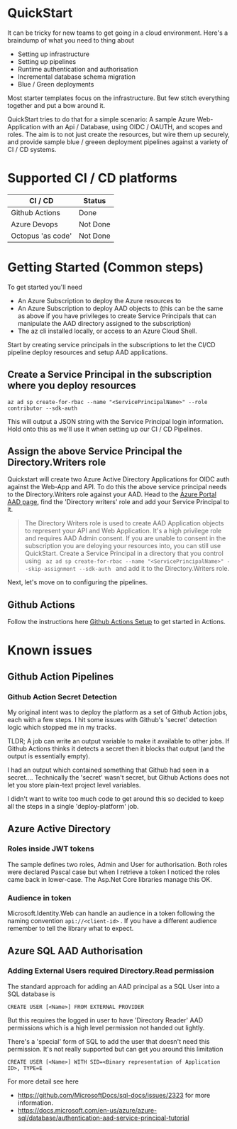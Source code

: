 # QuickStart
It can be tricky for new teams to get going in a cloud environment. Here's a braindump of what you need to thing about

- Setting up infrastructure
- Setting up pipelines
- Runtime authentication and authorisation
- Incremental database schema migration
- Blue / Green deployments

Most starter templates focus on the infrastructure. But few stitch everything together and put a bow around it.

QuickStart tries to do that for a simple scenario: A sample Azure Web-Application with an Api / Database, using OIDC / OAUTH, and scopes and roles. The aim is to not just create the resources, but wire them up securely, and provide sample blue / greeen deployment pipelines against a variety of CI / CD systems.

# Supported CI / CD platforms
| CI / CD | Status|
|---|---| 
| Github Actions | Done|
| Azure Devops | Not Done |
| Octopus 'as code' | Not Done | 

# Getting Started (Common steps)

To get started you'll need 

- An Azure Subscription to deploy the Azure resources to
- An Azure Subscription to deploy AAD objects to (this can be the same as above if you have privileges to create Service Principals that can manipulate the AAD directory assigned to the subscription)
- The az cli installed locally, or access to an Azure Cloud Shell.

Start by creating service principals in the subscriptions to let the CI/CD pipeline deploy resources and setup AAD applications.

## Create a Service Principal in the subscription where you deploy resources

``` az ad sp create-for-rbac --name "<ServicePrincipalName>" --role contributor --sdk-auth ```

This will output a JSON string with the Service Principal login information. Hold onto this as we'll use it when setting up our CI / CD Pipelines.

## Assign the above Service Principal the Directory.Writers role

Quickstart will create two Azure Active Directory Applications for OIDC auth against the Web-App and API. To do this the above service principal needs to the Directory.Writers role against your AAD. Head to the [Azure Portal AAD page](https://ms.portal.azure.com/#blade/Microsoft_AAD_IAM/ActiveDirectoryMenuBlade/RolesAndAdministrators), find the 'Directory writers' role and add your Service Principal to it. 

> The Directory Writers role is used to create AAD Application objects to represent your API and Web Application. It's a high privilege role and requires AAD Admin consent. If you are unable to consent in the subscription you are deloying your resources into, you can still use QuickStart. Create a Service Principal in a directory that you control using ```  az ad sp create-for-rbac --name "<ServicePrincipalName>" --skip-assignment --sdk-auth  ``` and add it to the Directory.Writers role.

Next, let's move on to configuring the pipelines.

## Github Actions

Follow the instructions here [Github Actions Setup](./docs/actions-setup.md) to get started in Actions.

# Known issues

## Github Action Pipelines

### Github Action Secret Detection

My original intent was to deploy the platform as a set of Github Action jobs, each with a few steps. I hit some issues with Github's 'secret' detection logic which stopped me in my tracks.

TLDR; A job can write an output variable to make it available to other jobs. If Github Actions thinks it detects a secret then it blocks that output (and the output is essentially empty).

I had an output which contained something that Github had seen in a secret.... Technically the 'secret' wasn't secret, but Github Actions does not let you store plain-text project level variables. 

I didn't want to write too much code to get around this so decided to keep all the steps in a single 'deploy-platform' job.

## Azure Active Directory

### Roles inside JWT tokens
The sample defines two roles, Admin and User for authorisation. Both roles were declared Pascal case but when I retrieve a token I noticed the roles came back in lower-case. The Asp.Net Core libraries manage this OK.

### Audience in token
Microsoft.Identity.Web can handle an audience in a token following the naming convention ``` api://<client-id> ``` . If you have a different audience remember to tell the library what to expect.


## Azure SQL AAD Authorisation

### Adding External Users required Directory.Read permission
The standard approach for adding an AAD principal as a SQL User into a SQL database is 

``` CREATE USER [<Name>] FROM EXTERNAL PROVIDER ``` 

But this requires the logged in user to have 'Directory Reader' AAD permissions which is a high level permission not handed out lightly.

There's a 'special' form of SQL to add the user that doesn't need this permission. It's not really supported but can get you around this limitation

``` CREATE USER [<Name>] WITH SID=<Binary representation of Application ID>, TYPE=E ```

For more detail see here

- https://github.com/MicrosoftDocs/sql-docs/issues/2323 for more information.
- https://docs.microsoft.com/en-us/azure/azure-sql/database/authentication-aad-service-principal-tutorial
